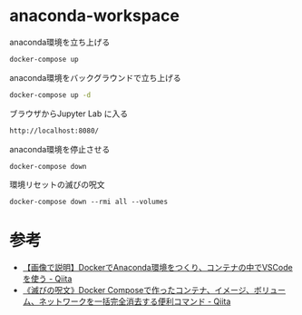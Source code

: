 # anaconda-workspace
anaconda環境を立ち上げる
```bash
docker-compose up
```
anaconda環境をバックグラウンドで立ち上げる
```bash
docker-compose up -d
```
ブラウザからJupyter Lab に入る
```bash
http://localhost:8080/
```
anaconda環境を停止させる
```
docker-compose down
```
環境リセットの滅びの呪文
```
docker-compose down --rmi all --volumes
```

# 参考
- [【画像で説明】DockerでAnaconda環境をつくり、コンテナの中でVSCodeを使う - Qiita](https://qiita.com/komiya_____/items/96c14485eb035701e218#-docker-compose%E3%81%A7%E8%B5%B7%E5%8B%95%E3%81%99%E3%82%8B%E5%A0%B4%E5%90%88)
- [《滅びの呪文》Docker Composeで作ったコンテナ、イメージ、ボリューム、ネットワークを一括完全消去する便利コマンド - Qiita](https://qiita.com/suin/items/19d65e191b96a0079417)